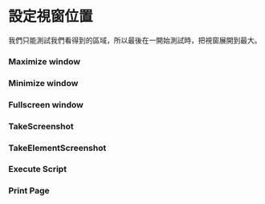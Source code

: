 # 設定視窗位置

我們只能測試我們看得到的區域，所以最後在一開始測試時，把視窗展開到最大。

### Maximize window

### Minimize window

### Fullscreen window

### TakeScreenshot

### TakeElementScreenshot

### Execute Script

### Print Page
